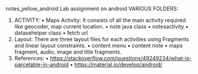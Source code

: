 notes_yellow_android
Lab assignment on android
VARIOUS FOLDERS:
1)	ACTIVITY: 
•	Maps Activity: It consists of all the main activity required like geocoder, map current location.
•	note java class
•	notesactivity
•	datasehelper class
•	fetch url
2)	Layout: There are three layout files for each activities using Fragments and linear layout constraints.
•	content menu
•	content note
• maps fragment, audio, image and title fragments.
3)	References: 
•	https://stackoverflow.com/questions/49249234/what-is-parcelable-in-android
•	https://material.io/develop/android/
